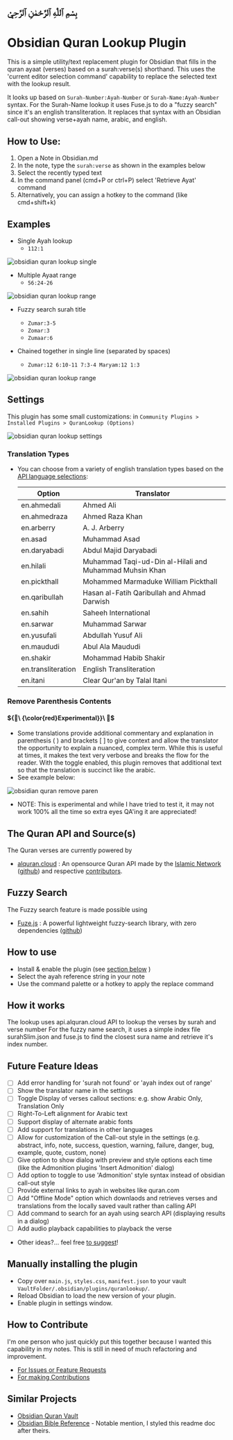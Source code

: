 ## بِسْمِ ٱللّٰهِ ٱلرَّحْمٰنِ ٱلرَّحِيْ
# Obsidian Quran Lookup Plugin

This is a simple utility/text replacement plugin for Obsidian that fills in the quran ayaat (verses) based on a surah:verse(s) shorthand. This uses the 'current editor selection command' capability to replace the selected text with the lookup result.

It looks up based on `Surah-Number:Ayah-Number` or `Surah-Name:Ayah-Number` syntax. For the Surah-Name lookup it uses Fuse.js to do a "fuzzy search" since it's an english transliteration. It replaces that syntax with an Obsidian call-out showing verse+ayah name, arabic, and english.

## How to Use:
1. Open a Note in Obsidian.md
2. In the note, type the `surah:verse` as shown in the examples below
3. Select the recently typed text 
4. In the command panel (cmd+P or ctrl+P) select 'Retrieve Ayat' command
5. Alternatively, you can assign a hotkey to the command (like cmd+shift+k)

## Examples
- Single Ayah lookup
  - `112:1`

![obsidian quran lookup single](/docs/quran-lookup-single.gif?raw=true)

- Multiple Ayaat range
  - `56:24-26`

![obsidian quran lookup range](/docs/quran-lookup-range.gif?raw=true)

- Fuzzy search surah title
  - `Zumar:3-5`
  - `Zomar:3`
  - `Zumaar:6`

- Chained together in single line (separated by spaces)
  - `Zumar:12 6:10-11 7:3-4 Maryam:12 1:3`

![obsidian quran lookup range](/docs/quran-lookup-chained.gif?raw=true)

## Settings
This plugin has some small customizations: in `Community Plugins > Installed Plugins > QuranLookup (Options)`

![obsidian quran lookup settings](/docs/settings.png?raw=true)

### Translation Types
- You can choose from a variety of english translation types based on the [API language selections](http://api.alquran.cloud/v1/edition/language/en):

  | Option | Translator |
  | ------------| ---------|
  | en.ahmedali | Ahmed Ali|
  | en.ahmedraza | Ahmed Raza Khan|
  | en.arberry | A. J. Arberry|
  | en.asad | Muhammad Asad|
  | en.daryabadi | Abdul Majid Daryabadi|
  | en.hilali | Muhammad Taqi-ud-Din al-Hilali and Muhammad Muhsin Khan|
  | en.pickthall | Mohammed Marmaduke William Pickthall|
  | en.qaribullah | Hasan al-Fatih Qaribullah and Ahmad Darwish|
  | en.sahih | Saheeh International|
  | en.sarwar | Muhammad Sarwar|
  | en.yusufali | Abdullah Yusuf Ali|
  | en.maududi | Abul Ala Maududi|
  | en.shakir | Mohammad Habib Shakir|
  | en.transliteration | English Transliteration|
  | en.itani | Clear Qur'an by Talal Itani |

### Remove Parenthesis Contents
#### ${🛑\ {\color{red}Experimental}}\ 🛑\$
- Some translations provide additional commentary and explanation in parenthesis ( ) and brackets \[ \] to give context and allow the translator the opportunity to explain a nuanced, complex term. While this is useful at times, it makes the text very verbose and breaks the flow for the reader. With the toggle enabled, this plugin removes that additional text so that the translation is succinct like the arabic. 
- See example below:

![obsidian quran remove paren](/docs/quran-lookup-remove-paren.png?raw=true)

- NOTE: This is experimental and while I have tried to test it, it may not work 100% all the time so extra eyes QA'ing it are appreciated!
## The Quran API and Source(s)
The Quran verses are currently powered by
- [alquran.cloud](https://alquran.cloud/api) : An opensource Quran API made by the [Islamic Network](https://islamic.network/) ([github](https://github.com/islamic-network)) and respective [contributors](https://alquran.cloud/contributors).
## Fuzzy Search
The Fuzzy search feature is made possible using
- [Fuze.js](https://fusejs.io/) : A powerful lightweight fuzzy-search library, with zero dependencies ([github](https://github.com/krisk/Fuse))
## How to use
- Install & enable the plugin (see [section below](#manually-installing-the-plugin) )
- Select the ayah reference string in your note
- Use the command palette or a hotkey to apply the replace command

## How it works
The lookup uses api.alquran.cloud API to lookup the verses by surah and verse number
For the fuzzy name search, it uses a simple index file surahSlim.json and fuse.js to find the closest sura name and retrieve it's index number.

## Future Feature Ideas
- [ ] Add error handling for 'surah not found' or 'ayah index out of range'
- [ ] Show the translator name in the settings
- [ ] Toggle Display of verses callout sections: e.g. show Arabic Only, Translation Only
- [ ] Right-To-Left alignment for Arabic text
- [ ] Support display of alternate arabic fonts
- [ ] Add support for translations in other languages 
- [ ] Allow for customization of the Call-out style in the settings (e.g. abstract, info, note, success, question, warning, failure, danger, bug, example, quote, custom, none)
- [ ] Give option to show dialog with preview and style options each time (like the Admonition plugins 'Insert Admonition' dialog)
- [ ] Add option to toggle to use 'Admonition' style syntax instead of obsidian call-out style
- [ ] Provide external links to ayah in websites like quran.com
- [ ] Add "Offline Mode" option which downlaods and retrieves verses and translations from the locally saved vault rather than calling API
- [ ] Add command to search for an ayah using search API (displaying results in a dialog)
- [ ] Add audio playback capabilities to playback the verse
- Other ideas?... feel free [to suggest](https://github.com/abuibrahim2/quranlookup/issues)!
## Manually installing the plugin

- Copy over `main.js`, `styles.css`, `manifest.json` to your vault `VaultFolder/.obsidian/plugins/quranlookup/`.
- Reload Obsidian to load the new version of your plugin.
- Enable plugin in settings window.

## How to Contribute
I'm one person who just quickly put this together because I wanted this capability in my notes. This is still in need of much refactoring and improvement.
- [For Issues or Feature Requests](https://github.com/abuibrahim2/quranlookup/issues)
- [For making Contributions](./CONTRIBUTING.md)

## Similar Projects
- [Obsidian Quran Vault](https://github.com/AmmarCodes/obsidian-quran-vault)
- [Obsidian Bible Reference](https://github.com/tim-hub/obsidian-bible-reference) - Notable mention, I styled this readme doc after theirs.
